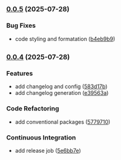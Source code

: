 ## <small>[0.0.5](https://github.com/Clarchik/release-scripts/compare/v0.0.4...v0.0.5) (2025-07-28)</small>
### Bug Fixes

* code styling and formatation ([b4eb9b9](https://github.com/Clarchik/release-scripts/commit/b4eb9b916fee8883a32b22ff06d5b309937ec863))

## <small>[0.0.4](https://github.com/Clarchik/release-scripts/compare/v0.0.3...v0.0.4) (2025-07-28)</small>

### Features

- add changelog and config ([583d17b](https://github.com/Clarchik/release-scripts/commit/583d17bcb489436496e2624829769747923b9b92))
- add changelog generation ([e39563a](https://github.com/Clarchik/release-scripts/commit/e39563a42aadde7bd9d5a71fcb97ac45b84e4ae7))

### Code Refactoring

- add conventional packages ([5779710](https://github.com/Clarchik/release-scripts/commit/5779710bd5c6ab3d9547794aa0986698b817bce8))

### Continuous Integration

- add release job ([5e6bb7e](https://github.com/Clarchik/release-scripts/commit/5e6bb7e4658dca0d9cbdb692ca239aa2220b96d4))
